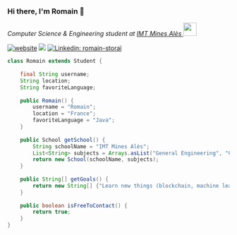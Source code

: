 ### Hi there, I'm Romain 👋

<p><em>Computer Science & Engineering student at <a href="https://www.imt-mines-ales.fr/">IMT Mines Alès
</a><img src="https://media.giphy.com/media/WUlplcMpOCEmTGBtBW/giphy.gif" width="30"> 
</em></p>

[![website](https://img.shields.io/badge/Website-46a2f1.svg?&style=flat-square&logo=Brave&logoColor=white&link=https://rstr.fr/)](https://rstr.fr/)
![](https://visitor-badge.glitch.me/badge?page_id=RomainStorai.RomainStorai)
[![Linkedin: romain-storaï](https://img.shields.io/badge/-Romain-blue?style=flat-square&logo=Linkedin&logoColor=white&link=https://www.linkedin.com/in/romain-storaï/)](https://www.linkedin.com/in/romain-storaï/)

```java
class Romain extends Student {
    
    final String username;
    String location;
    String favoriteLanguage;
    
    public Romain() {
        username = "Romain";
        location = "France";
        favoriteLanguage = "Java";
    }
    
    public School getSchool() {
        String schoolName = "IMT Mines Alès";
        List<String> subjects = Arrays.asList("General Engineering", "Computer Science", "Management");
        return new School(schoolName, subjects);
    }
    
    public String[] getGoals() {
        return new String[] {"Learn new things (blockchain, machine learning, hacking)", "Contribute to OpenSource"};
    }
    
    public boolean isFreeToContact() {
        return true;
    }
}
```

<!--
**RomainStorai/RomainStorai** is a ✨ _special_ ✨ repository because its `README.md` (this file) appears on your GitHub profile.

Here are some ideas to get you started:

- 🔭 I’m currently working on ...
- 🌱 I’m currently learning ...
- 👯 I’m looking to collaborate on ...
- 🤔 I’m looking for help with ...
- 💬 Ask me about ...
- 📫 How to reach me: ...
- 😄 Pronouns: ...
- ⚡ Fun fact: ...
-->
